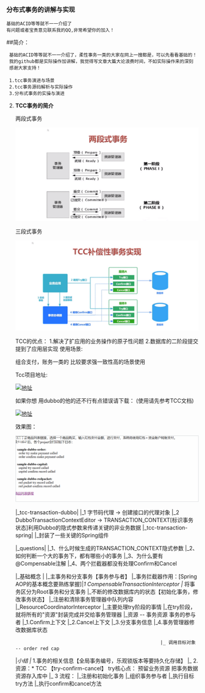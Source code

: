 ### 分布式事务的讲解与实现 

    基础的ACID等等就不一一介绍了
    有问题或者宝贵意见联系我的QQ,非常希望你的加入！
    
##简介：

     基础的ACID等等就不一一介绍了，柔性事务一类的大家在网上一搜都是，可以先看看基础的！
     我的github都是实际操作加讲解，我觉得写文章大篇大论浪费时间，不如实际操作来的深刻
     感谢大家支持！
     
     1.tcc事务演进与场景
     2.tcc事务源码解析与实际操作
     3.分布式事务的实操与演进
     
2. **TCC事务的简介**

     两段式事务
     
     ![整体流程](https://raw.githubusercontent.com/qiurunze123/imageall/master/liangduanshi.JPG)

     三段式事务
     
     ![整体流程](https://raw.githubusercontent.com/qiurunze123/imageall/master/tcc.JPG)


     TCC的优点：
     1.解决了扩应用的业务操作的原子性问题
     2.数据库的二阶段提交提到了应用层实现
     使用场景:
     
     组合支付，账务一类的 比较要求强一致性高的场景使用
     
     Tcc项目地址:
     
   [![地址](tcc地址)](https://github.com/changmingxie/tcc-transaction/tree/master-1.2.x)
   
    如果你想 用dubbo的他的还不行有点错误请下载： (使用请先参考TCC文档)
    
   [![地址](tcc-dubbo地址)](https://github.com/qiurunze123/tcc-dubbo)
   
   效果图：
   
   ![效果图](https://raw.githubusercontent.com/qiurunze123/imageall/master/tcc.gif)


    |_tcc-transaction-dubbo|
                           |_1 字节码代理 -> 创建接口的代理对象
                           |_2 DubboTransactionContextEditor -> TRANSACTION_CONTEXT[标识事务状态]利用Dubbo的隐式参数来传递关键的非业务数据
    |_tcc-transaction-spring|
                            |_封装了一些关键的Spring组件
                    
    |_questions|
               |_1、什么时候生成的TRANSACTION_CONTEXT隐式参数
               |_2、如何判断一个大的事务下，都有哪些小的事务
               |_3、为什么要有@Compensable注解
               |_4、两个拦截器都没有处理Confirm和Cancel
        
    |_基础概念 |
              |_主事务和分支事务【事务参与者】
              |_事务拦截器作用：[Spring AOP的基本概念要熟练掌握]|_1 CompensableTransactionInterceptor
                                                                                                |_ 将事务区分为Root事务和分支事务
                                                                                                |_不断的修改数据库内的状态【初始化事务，修改事务状态】
                                                                                                |_注册和清除事务管理器中队列内容
                                                            |_ResourceCoordinatorInterceptor
                                                                                            |_主要处理try阶段的事情
                                                                                            |_在try阶段，就将所有的"资源"封装完成并交给事务管理器
                                                                                            |_资源 -- 事务资源
                                                                                                      事务的参与者
                                                                                                                 |_1.Confirm上下文
                                                                                                                 |_2.Cancel上下文
                                                                                                                 |_3.分支事务信息
                                                                                                                 |_4.事务管理器修改数据库状态	
                                                              
                                                            |_ 调用目标对象 -- order red cap                                                                        
                                                                                                                                      
    |_小结
         |_ 1.事务的相关信息【全局事务编号，乐观锁版本等要持久化存储】
         |_ 2.资源：* TCC 【try-confirm-cancel】 try核心点： 预留业务资源  把事务数据资源存入库中 
         |_    3 流程： 
                     |_注册和初始化事务
                     |_组织事务参与者
                     |_执行目标try方法
                     |_执行confirm和cancel方法